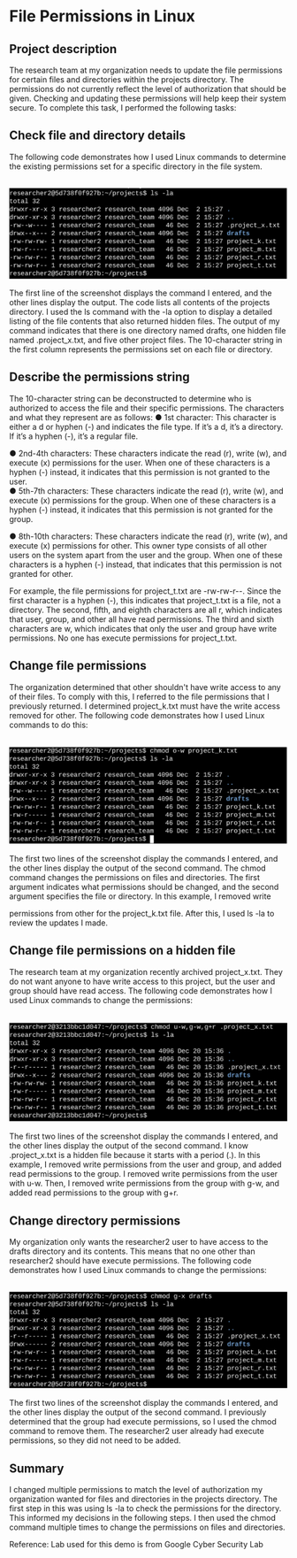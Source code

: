 <h1>File Permissions in Linux</h1>

<h2>Project description</h2>
The research team at my organization needs to update the file permissions for certain files and
directories within the projects directory. The permissions do not currently reflect the level of
authorization that should be given. Checking and updating these permissions will help keep
their system secure. To complete this task, I performed the following tasks:<br>

<h2><b>Check file and directory details</b></h2>
The following code demonstrates how I used Linux commands to determine the existing
permissions set for a specific directory in the file system.

<br><img src="Check file and directory details.PNG" />

The first line of the screenshot displays the command I entered, and the other lines display the
output. The code lists all contents of the projects directory. I used the ls command with the
-la option to display a detailed listing of the file contents that also returned hidden files. The
output of my command indicates that there is one directory named drafts, one hidden file
named .project_x.txt, and five other project files. The 10-character string in the first
column represents the permissions set on each file or directory.<br>

<h2>Describe the permissions string</h2>
The 10-character string can be deconstructed to determine who is authorized to access the
file and their specific permissions. The characters and what they represent are as follows:
● 1st character: This character is either a d or hyphen (-) and indicates the file type. If it’s
a d, it’s a directory. If it’s a hyphen (-), it’s a regular file.

● 2nd-4th characters: These characters indicate the read (r), write (w), and execute (x)
permissions for the user. When one of these characters is a hyphen (-) instead, it
indicates that this permission is not granted to the user.<br>
● 5th-7th characters: These characters indicate the read (r), write (w), and execute (x)
permissions for the group. When one of these characters is a hyphen (-) instead, it
indicates that this permission is not granted for the group.<br>

● 8th-10th characters: These characters indicate the read (r), write (w), and execute (x)
permissions for other. This owner type consists of all other users on the system apart
from the user and the group. When one of these characters is a hyphen (-) instead,
that indicates that this permission is not granted for other.<br>

For example, the file permissions for project_t.txt are -rw-rw-r--. Since the first
character is a hyphen (-), this indicates that project_t.txt is a file, not a directory. The
second, fifth, and eighth characters are all r, which indicates that user, group, and other all have
read permissions. The third and sixth characters are w, which indicates that only the user and
group have write permissions. No one has execute permissions for project_t.txt.<br>

<h2>Change file permissions</h2>
The organization determined that other shouldn't have write access to any of their files. To
comply with this, I referred to the file permissions that I previously returned. I determined
project_k.txt must have the write access removed for other.
The following code demonstrates how I used Linux commands to do this:

<br><img src="Change file permission.PNG" />

The first two lines of the screenshot display the commands I entered, and the other lines
display the output of the second command. The chmod command changes the permissions on
files and directories. The first argument indicates what permissions should be changed, and
the second argument specifies the file or directory. In this example, I removed write

permissions from other for the project_k.txt file. After this, I used ls -la to review the
updates I made.<br>

<h2>Change file permissions on a hidden file</h2>
The research team at my organization recently archived project_x.txt. They do not want
anyone to have write access to this project, but the user and group should have read access.
The following code demonstrates how I used Linux commands to change the permissions:

<br><img src="Change file permissions on hidden file.PNG"/>

The first two lines of the screenshot display the commands I entered, and the other lines
display the output of the second command. I know .project_x.txt is a hidden file because
it starts with a period (.). In this example, I removed write permissions from the user and
group, and added read permissions to the group. I removed write permissions from the user
with u-w. Then, I removed write permissions from the group with g-w, and added read
permissions to the group with g+r.<br>

<h2>Change directory permissions</h2>
My organization only wants the researcher2 user to have access to the drafts directory
and its contents. This means that no one other than researcher2 should have execute
permissions.
The following code demonstrates how I used Linux commands to change the permissions:

<br><img src="Change directory permissions.PNG"/>

The first two lines of the screenshot display the commands I entered, and the other lines
display the output of the second command. I previously determined that the group had
execute permissions, so I used the chmod command to remove them. The researcher2 user
already had execute permissions, so they did not need to be added.<br>

<h2>Summary</h2>
I changed multiple permissions to match the level of authorization my organization wanted for
files and directories in the projects directory. The first step in this was using ls -la to
check the permissions for the directory. This informed my decisions in the following steps. I
then used the chmod command multiple times to change the permissions on files and
directories.

Reference: Lab used for this demo is from Google Cyber Security Lab
